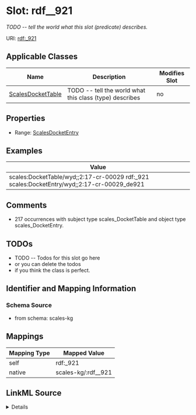 

# Slot: rdf__921


_TODO -- tell the world what this slot (predicate) describes._





URI: [rdf:_921](http://www.w3.org/1999/02/22-rdf-syntax-ns#_921)



<!-- no inheritance hierarchy -->





## Applicable Classes

| Name | Description | Modifies Slot |
| --- | --- | --- |
| [ScalesDocketTable](../classes/ScalesDocketTable.md) | TODO -- tell the world what this class (type) describes |  no  |







## Properties

* Range: [ScalesDocketEntry](../classes/ScalesDocketEntry.md)






## Examples

| Value |
| --- |
| scales:DocketTable/wyd;;2:17-cr-00029 rdf:_921 scales:DocketEntry/wyd;;2:17-cr-00029_de921 |

## Comments

* 217 occurrences with subject type scales_DocketTable and object type scales_DocketEntry.

## TODOs

* TODO -- Todos for this slot go here
* or you can delete the todos
* if you think the class is perfect.

## Identifier and Mapping Information







### Schema Source


* from schema: scales-kg




## Mappings

| Mapping Type | Mapped Value |
| ---  | ---  |
| self | rdf:_921 |
| native | scales-kg/:rdf__921 |




## LinkML Source

<details>
```yaml
name: rdf__921
description: TODO -- tell the world what this slot (predicate) describes.
todos:
- TODO -- Todos for this slot go here
- or you can delete the todos
- if you think the class is perfect.
comments:
- 217 occurrences with subject type scales_DocketTable and object type scales_DocketEntry.
examples:
- value: scales:DocketTable/wyd;;2:17-cr-00029 rdf:_921 scales:DocketEntry/wyd;;2:17-cr-00029_de921
from_schema: scales-kg
rank: 1000
slot_uri: rdf:_921
alias: rdf__921
domain_of:
- scales_DocketTable
range: scales_DocketEntry

```
</details>